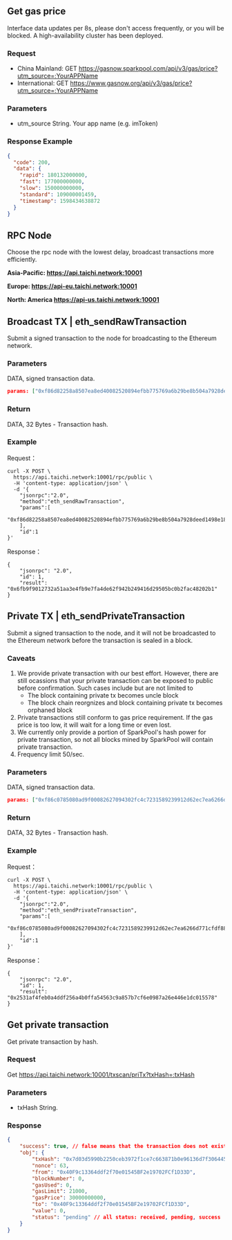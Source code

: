 ## Get gas price
Interface data updates per 8s, please don't access frequently, or you will be blocked. A high-availability cluster has been deployed.

### Request
- China Mainland: GET https://gasnow.sparkpool.com/api/v3/gas/price?utm_source=:YourAPPName
- International: GET https://www.gasnow.org/api/v3/gas/price?utm_source=:YourAPPName

### Parameters
- utm_source String. Your app name (e.g. imToken)

### Response Example
```json
{
  "code": 200,
  "data": {
    "rapid": 180132000000,
    "fast": 177000000000,
    "slow": 150000000000,
    "standard": 109000001459,
    "timestamp": 1598434638872
  }
}
```

## RPC Node
Choose the rpc node with the lowest delay, broadcast transactions more efficiently.

**Asia-Pacific: https://api.taichi.network:10001**

**Europe: https://api-eu.taichi.network:10001**

**North: America https://api-us.taichi.network:10001**

## Broadcast TX | eth_sendRawTransaction
Submit a signed transaction to the node for broadcasting to the Ethereum network.

### Parameters
DATA, signed transaction data.
```json
params: ["0xf86d82258a8507ea8ed40082520894efbb775769a6b29be8b504a7928deed1498e181087069ba8ff484000801ca039a3db3e613ec392f519bad0ca981d29b390ca246b231fae07ba0982ea05e805a01270fa3ccc2b92185f06f2c307255738f52e91ea26fac19e95bd254fb211cbdb"]
```
### Return
DATA, 32 Bytes - Transaction hash.

### Example
Request：
```shell script
curl -X POST \
  https://api.taichi.network:10001/rpc/public \
  -H 'content-type: application/json' \
  -d '{
    "jsonrpc":"2.0",
    "method":"eth_sendRawTransaction",
    "params":[
       "0xf86d82258a8507ea8ed40082520894efbb775769a6b29be8b504a7928deed1498e181087069ba8ff484000801ca039a3db3e613ec392f519bad0ca981d29b390ca246b231fae07ba0982ea05e805a01270fa3ccc2b92185f06f2c307255738f52e91ea26fac19e95bd254fb211cbdb"
    ],
    "id":1
}'
```
Response：
```shell script
{
    "jsonrpc": "2.0",
    "id": 1,
    "result": "0x6fb9f9012732a51aa3e4fb9e7fa4de62f942b249416d29505bc0b2fac48202b1"
}
```

## Private TX | eth_sendPrivateTransaction
Submit a signed transaction to the node, and it will not be broadcasted to the Ethereum network before the transaction is sealed in a block.

### Caveats
1. We provide private transaction with our best effort. However, there are still ocassions that your private transaction can be exposed to public before 
confirmation. Such cases include but are not limited to
    * The block containing private tx becomes uncle block
    * The block chain reorgnizes and block containing private tx becomes orphaned block
2. Private transactions still conform to gas price requirement. If the gas price is too low, it will wait for a long time or even lost.
3. We currently only provide a portion of SparkPool's hash power for private transaction, so not all blocks mined by SparkPool will contain private transaction.
4. Frequency limit 50/sec.

### Parameters
DATA, signed transaction data.
```json
params: ["0xf86c0785080ad9f00082627094302fc4c7231589239912d62ec7ea6266d771cfdf88024a8d93446ac0008025a01450674b2c65e7902d9f03cbf899bb1063b2b14ca5e6a7fa5616d420b67196c1a049063bc399b171b0c570aeba9d33bc78a550701c3e95238947b90f1ccf841032"]
```
### Return
DATA, 32 Bytes - Transaction hash.

### Example
Request：
```shell script
curl -X POST \
  https://api.taichi.network:10001/rpc/public \
  -H 'content-type: application/json' \
  -d '{
    "jsonrpc":"2.0",
    "method":"eth_sendPrivateTransaction",
    "params":[
       "0xf86c0785080ad9f00082627094302fc4c7231589239912d62ec7ea6266d771cfdf88024a8d93446ac0008025a01450674b2c65e7902d9f03cbf899bb1063b2b14ca5e6a7fa5616d420b67196c1a049063bc399b171b0c570aeba9d33bc78a550701c3e95238947b90f1ccf841032"
    ],
    "id":1
}'
```
Response：
```shell script
{
    "jsonrpc": "2.0",
    "id": 1,
    "result": "0x2531af4feb0a4ddf256a4b0ffa54563c9a857b7cf6e0987a26e446e1dc015578"
}
```

## Get private transaction
Get private transaction by hash.

### Request
Get https://api.taichi.network:10001/txscan/priTx?txHash=:txHash

### Parameters
- txHash String.

### Response
```json
{
    "success": true, // false means that the transaction does not exist
    "obj": {
        "txHash": "0x7d03d5990b2250ceb3972f1ce7c663871b0e96136d7f3064456b5da48cf4457f",
        "nonce": 63,
        "from": "0x40F9c13364ddf2f70e01545BF2e19702FCf1D33D",
        "blockNumber": 0,
        "gasUsed": 0,
        "gasLimit": 21000,
        "gasPrice": 30000000000,
        "to": "0x40F9c13364ddf2f70e01545BF2e19702FCf1D33D",
        "value": 0,
        "status": "pending" // all status: received, pending, success
    }
}
```
